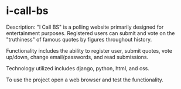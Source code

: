 # i-call-bs

Description: "I Call BS" is a polling website primarily designed for entertainment purposes.  Registered users can submit and vote on the "truthiness" of famous quotes by figures 
throughout history.  

Functionality includes the ability to register user, submit quotes, vote up/down, change email/passwords, and read submissions.

Technology utilized includes django, python, html, and css.

To use the project open a web browser and test the functionality.
